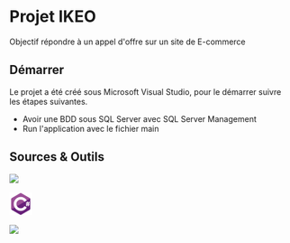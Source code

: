 # Projet IKEO

Objectif répondre à un appel d'offre sur un site de E-commerce

## Démarrer

Le projet a été créé sous Microsoft Visual Studio, pour le démarrer suivre les étapes suivantes.

- Avoir une BDD sous SQL Server avec SQL Server Management
- Run l'application avec le fichier main

## Sources & Outils

<a href="https://dotnet.microsoft.com/" target="_blank" rel="noreferrer"> <img src="https://img.shields.io/badge/.NET-5C2D91?style=for-the-badge&logo=.net&logoColor=white"/> </a>

<a href="https://www.w3schools.com/cs/" target="_blank" rel="noreferrer"> <img src="https://raw.githubusercontent.com/devicons/devicon/master/icons/csharp/csharp-original.svg" alt="csharp" width="40" height="40"/> </a>

<a href="https://getbootstrap.com" target="_blank" rel="noreferrer"> <img src="https://img.shields.io/badge/Bootstrap-563D7C?style=for-the-badge&logo=bootstrap&logoColor=white"/> </a>
